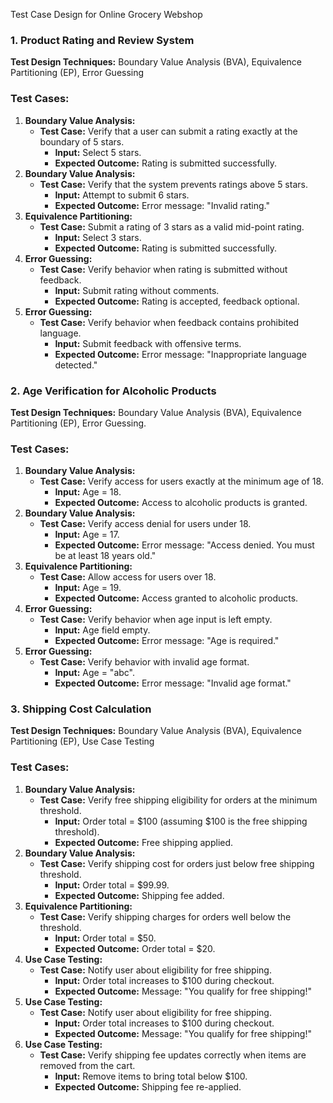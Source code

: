 Test Case Design for Online Grocery Webshop

### **1. Product Rating and Review System**

**Test Design Techniques:** Boundary Value Analysis (BVA), Equivalence Partitioning (EP), Error Guessing

### Test Cases:
1. **Boundary Value Analysis:**
     - **Test Case:** Verify that a user can submit a rating exactly at the boundary of 5 stars.
       - **Input:** Select 5 stars.
       - **Expected Outcome:** Rating is submitted successfully.
2. **Boundary Value Analysis:**
     - **Test Case:** Verify that the system prevents ratings above 5 stars.
       - **Input:** Attempt to submit 6 stars.
       - **Expected Outcome:** Error message: "Invalid rating."
3. **Equivalence Partitioning:**
     - **Test Case:** Submit a rating of 3 stars as a valid mid-point rating.
       - **Input:** Select 3 stars.
       - **Expected Outcome:** Rating is submitted successfully.
4. **Error Guessing:**
     - **Test Case:** Verify behavior when rating is submitted without feedback.
       - **Input:** Submit rating without comments.
       - **Expected Outcome:** Rating is accepted, feedback optional.
5. **Error Guessing:**
     - **Test Case:** Verify behavior when feedback contains prohibited language.
       - **Input:** Submit feedback with offensive terms.
       - **Expected Outcome:** Error message: "Inappropriate language detected."

### **2. Age Verification for Alcoholic Products**
**Test Design Techniques:** Boundary Value Analysis (BVA), Equivalence Partitioning (EP), Error Guessing.

### Test Cases:
1. **Boundary Value Analysis:**
     - **Test Case:** Verify access for users exactly at the minimum age of 18.
       - **Input:** Age = 18.
       - **Expected Outcome:** Access to alcoholic products is granted.
2. **Boundary Value Analysis:**
     - **Test Case:** Verify access denial for users under 18.
       - **Input:** Age = 17.
       - **Expected Outcome:** Error message: "Access denied. You must be at least 18 years old."
3. **Equivalence Partitioning:**
     - **Test Case:** Allow access for users over 18.
       - **Input:** Age = 19.
       - **Expected Outcome:** Access granted to alcoholic products.
4. **Error Guessing:**
     - **Test Case:** Verify behavior when age input is left empty.
       - **Input:** Age field empty.
       - **Expected Outcome:** Error message: "Age is required."
5. **Error Guessing:**
     - **Test Case:** Verify behavior with invalid age format.
       - **Input:** Age = "abc".
       - **Expected Outcome:** Error message: "Invalid age format."

### **3. Shipping Cost Calculation**
**Test Design Techniques:** Boundary Value Analysis (BVA), Equivalence Partitioning (EP), Use Case Testing

### Test Cases:
1. **Boundary Value Analysis:**
     - **Test Case:** Verify free shipping eligibility for orders at the minimum threshold.
       - **Input:** Order total = $100 (assuming $100 is the free shipping threshold).
       - **Expected Outcome:** Free shipping applied.
2. **Boundary Value Analysis:**
     - **Test Case:** Verify shipping cost for orders just below free shipping threshold.
       - **Input:** Order total = $99.99.
       - **Expected Outcome:** Shipping fee added.
3. **Equivalence Partitioning:**
     - **Test Case:** Verify shipping charges for orders well below the threshold.
       - **Input:** Order total = $50.
       - **Expected Outcome:** Order total = $20.
4. **Use Case Testing:**
     - **Test Case:** Notify user about eligibility for free shipping.
       - **Input:** Order total increases to $100 during checkout.
       - **Expected Outcome:** Message: "You qualify for free shipping!"
5. **Use Case Testing:**
     - **Test Case:** Notify user about eligibility for free shipping.
       - **Input:** Order total increases to $100 during checkout.
       - **Expected Outcome:** Message: "You qualify for free shipping!"
6. **Use Case Testing:**
     - **Test Case:** Verify shipping fee updates correctly when items are removed from the cart.
       - **Input:** Remove items to bring total below $100.
       - **Expected Outcome:** Shipping fee re-applied.

